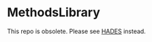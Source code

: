 # MethodsLibrary

This repo is obsolete. Please see [HADES](https://github.com/OHDSI/Hades) instead.

